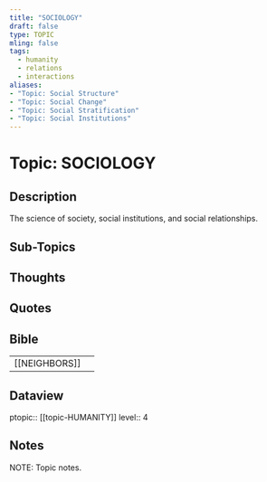 ```yaml
---
title: "SOCIOLOGY"
draft: false
type: TOPIC
mling: false
tags:
  - humanity
  - relations
  - interactions
aliases: 
- "Topic: Social Structure"
- "Topic: Social Change"
- "Topic: Social Stratification"
- "Topic: Social Institutions"
---
```

# Topic: SOCIOLOGY
## Description
The science of society, social institutions, and social relationships.

## Sub-Topics

## Thoughts

## Quotes

## Bible
|     |     |
| --- | --- |
| [[NEIGHBORS]] |     |


## Dataview
ptopic:: [[topic-HUMANITY]]
level:: 4

## Notes
NOTE: Topic notes.